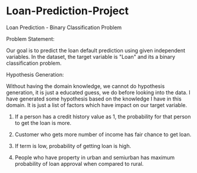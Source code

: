 # Loan-Prediction-Project
Loan Prediction - Binary Classification Problem

Problem Statement: 

Our goal is to predict the loan default prediction using given independent variables. In the dataset, the target variable is "Loan" and its a binary classification problem.

Hypothesis Generation: 

Without having the domain knowledge, we cannot do hypothesis generation, it is just a educated guess, we do before looking into the data. I have generated some hypothesis based on the knowledge I have in this domain. It is just a list of factors which have impact on our target variable.

1) If a person has a credit history value as 1, the probability for that person to get the loan is more.

2) Customer who gets more number of income has fair chance to get loan.

3) If term is low, probability of getting loan is high.

4) People who have property in urban and semiurban has maximum probability of loan approval when compared to rural.

